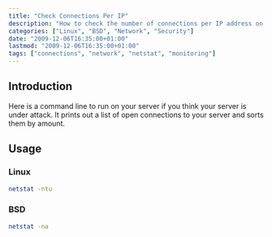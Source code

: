 ```yaml
---
title: "Check Connections Per IP"
description: "How to check the number of connections per IP address on Linux and BSD systems"
categories: ["Linux", "BSD", "Network", "Security"]
date: "2009-12-06T16:35:00+01:00"
lastmod: "2009-12-06T16:35:00+01:00"
tags: ["connections", "network", "netstat", "monitoring"]
---
```


## Introduction

Here is a command line to run on your server if you think your server is under attack. It prints out a list of open connections to your server and sorts them by amount.

## Usage

### Linux

```bash
netstat -ntu 
```

### BSD

```bash
netstat -na 
```
